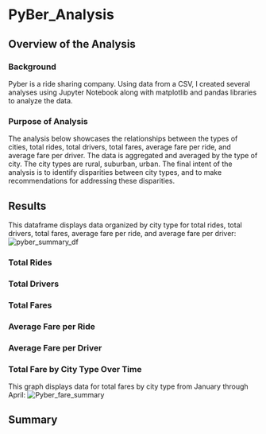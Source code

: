# PyBer_Analysis

## Overview of the Analysis

### Background
Pyber is a ride sharing company. Using data from a CSV, I created several analyses using Jupyter Notebook along with matplotlib and pandas libraries to analyze the data.

### Purpose of Analysis
The analysis below showcases the relationships between the types of cities, total rides, total drivers, total fares, average fare per ride, and average fare per driver. The data is aggregated and averaged by the type of city. The city types are rural, suburban, urban. The final intent of the analysis is to identify disparities between city types, and to make recommendations for addressing these disparities.

## Results
This dataframe displays data organized by city type for total rides, total drivers, total fares, average fare per ride, and average fare per driver:
![pyber_summary_df](https://user-images.githubusercontent.com/24308495/138629339-d1910a7f-adb4-4b9f-aaf0-a060885d8802.PNG)

### Total Rides

### Total Drivers

### Total Fares

### Average Fare per Ride

### Average Fare per Driver

### Total Fare by City Type Over Time
This graph displays data for total fares by city type from January through April:
![Pyber_fare_summary](https://user-images.githubusercontent.com/24308495/138630005-b6c91af1-ca54-4eff-b7b8-c921efd84a0c.png)


## Summary

